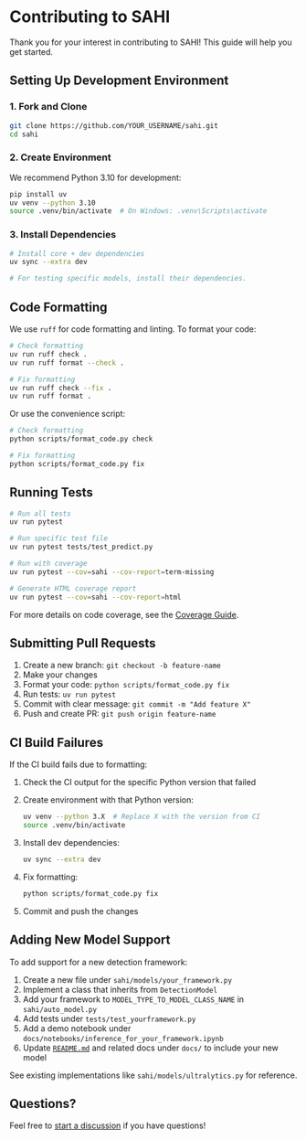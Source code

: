 # Contributing to SAHI

Thank you for your interest in contributing to SAHI! This guide will help you get started.

## Setting Up Development Environment

### 1. Fork and Clone

```bash
git clone https://github.com/YOUR_USERNAME/sahi.git
cd sahi
```

### 2. Create Environment

We recommend Python 3.10 for development:

```bash
pip install uv
uv venv --python 3.10
source .venv/bin/activate  # On Windows: .venv\Scripts\activate
```

### 3. Install Dependencies

```bash
# Install core + dev dependencies
uv sync --extra dev

# For testing specific models, install their dependencies.
```

## Code Formatting

We use `ruff` for code formatting and linting. To format your code:

```bash
# Check formatting
uv run ruff check .
uv run ruff format --check .

# Fix formatting
uv run ruff check --fix .
uv run ruff format .
```

Or use the convenience script:

```bash
# Check formatting
python scripts/format_code.py check

# Fix formatting
python scripts/format_code.py fix
```

## Running Tests

```bash
# Run all tests
uv run pytest

# Run specific test file
uv run pytest tests/test_predict.py

# Run with coverage
uv run pytest --cov=sahi --cov-report=term-missing

# Generate HTML coverage report
uv run pytest --cov=sahi --cov-report=html
```

For more details on code coverage, see the [Coverage Guide](docs/coverage.md).

## Submitting Pull Requests

1. Create a new branch: `git checkout -b feature-name`
2. Make your changes
3. Format your code: `python scripts/format_code.py fix`
4. Run tests: `uv run pytest`
5. Commit with clear message: `git commit -m "Add feature X"`
6. Push and create PR: `git push origin feature-name`

## CI Build Failures

If the CI build fails due to formatting:

1. Check the CI output for the specific Python version that failed
2. Create environment with that Python version:

   ```bash
   uv venv --python 3.X  # Replace X with the version from CI
   source .venv/bin/activate
   ```

3. Install dev dependencies:

   ```bash
   uv sync --extra dev
   ```

4. Fix formatting:

   ```bash
   python scripts/format_code.py fix
   ```

5. Commit and push the changes

## Adding New Model Support

To add support for a new detection framework:

1. Create a new file under `sahi/models/your_framework.py`
2. Implement a class that inherits from `DetectionModel`
3. Add your framework to `MODEL_TYPE_TO_MODEL_CLASS_NAME` in `sahi/auto_model.py`
4. Add tests under `tests/test_yourframework.py`
5. Add a demo notebook under `docs/notebooks/inference_for_your_framework.ipynb`
6. Update [`README.md`](README.md) and related docs under `docs/` to include your new model

See existing implementations like `sahi/models/ultralytics.py` for reference.

## Questions?

Feel free to [start a discussion](https://github.com/obss/sahi/discussions) if you have questions!
